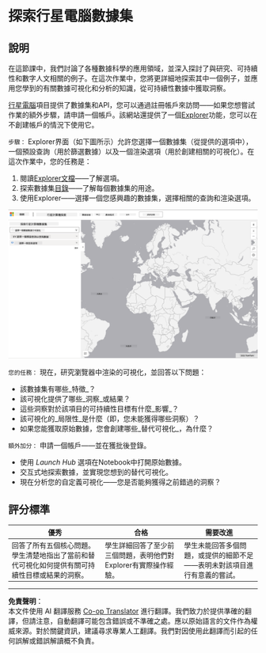 <!--
CO_OP_TRANSLATOR_METADATA:
{
  "original_hash": "d1e05715f9d97de6c4f1fb0c5a4702c0",
  "translation_date": "2025-08-27T09:25:02+00:00",
  "source_file": "6-Data-Science-In-Wild/20-Real-World-Examples/assignment.md",
  "language_code": "mo"
}
-->
# 探索行星電腦數據集

## 說明

在這節課中，我們討論了各種數據科學的應用領域，並深入探討了與研究、可持續性和數字人文相關的例子。在這次作業中，您將更詳細地探索其中一個例子，並應用您學到的有關數據可視化和分析的知識，從可持續性數據中獲取洞察。

[行星電腦](https://planetarycomputer.microsoft.com/)項目提供了數據集和API，您可以通過註冊帳戶來訪問——如果您想嘗試作業的額外步驟，請申請一個帳戶。該網站還提供了一個[Explorer](https://planetarycomputer.microsoft.com/explore)功能，您可以在不創建帳戶的情況下使用它。

`步驟：`
Explorer界面（如下圖所示）允許您選擇一個數據集（從提供的選項中），一個預設查詢（用於篩選數據）以及一個渲染選項（用於創建相關的可視化）。在這次作業中，您的任務是：

 1. 閱讀[Explorer文檔](https://planetarycomputer.microsoft.com/docs/overview/explorer/)——了解選項。
 2. 探索數據集[目錄](https://planetarycomputer.microsoft.com/catalog)——了解每個數據集的用途。
 3. 使用Explorer——選擇一個您感興趣的數據集，選擇相關的查詢和渲染選項。

![行星電腦Explorer](../../../../translated_images/planetary-computer-explorer.c1e95a9b053167d64e2e8e4347cfb689e47e2037c33103fc1bbea1a149d4f85b.mo.png)

`您的任務：`
現在，研究瀏覽器中渲染的可視化，並回答以下問題：
 * 該數據集有哪些_特徵_？
 * 該可視化提供了哪些_洞察_或結果？
 * 這些洞察對於該項目的可持續性目標有什麼_影響_？
 * 該可視化的_局限性_是什麼（即，您未能獲得哪些洞察）？
 * 如果您能獲取原始數據，您會創建哪些_替代可視化_，為什麼？

`額外加分：`
申請一個帳戶——並在獲批後登錄。
 * 使用 _Launch Hub_ 選項在Notebook中打開原始數據。
 * 交互式地探索數據，並實現您想到的替代可視化。
 * 現在分析您的自定義可視化——您是否能夠獲得之前錯過的洞察？

## 評分標準

優秀 | 合格 | 需要改進
--- | --- | -- |
回答了所有五個核心問題。學生清楚地指出了當前和替代可視化如何提供有關可持續性目標或結果的洞察。| 學生詳細回答了至少前三個問題，表明他們對Explorer有實際操作經驗。| 學生未能回答多個問題，或提供的細節不足——表明未對該項目進行有意義的嘗試。 |

---

**免責聲明**：  
本文件使用 AI 翻譯服務 [Co-op Translator](https://github.com/Azure/co-op-translator) 進行翻譯。我們致力於提供準確的翻譯，但請注意，自動翻譯可能包含錯誤或不準確之處。應以原始語言的文件作為權威來源。對於關鍵資訊，建議尋求專業人工翻譯。我們對因使用此翻譯而引起的任何誤解或錯誤解讀概不負責。